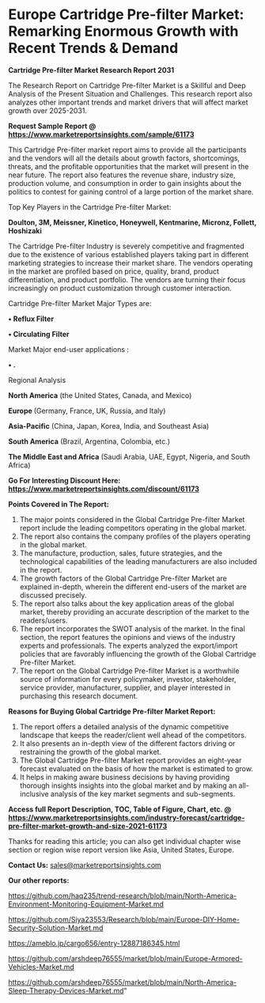 # Europe Cartridge Pre-filter Market: Remarking Enormous Growth with Recent Trends & Demand

<strong>Cartridge Pre-filter Market Research Report 2031</strong>

The Research Report on Cartridge Pre-filter Market is a Skillful and Deep Analysis of the Present Situation and Challenges. This research report also analyzes other important trends and market drivers that will affect market growth over 2025-2031.

<strong>Request Sample Report @ <a href=https://www.marketreportsinsights.com/sample/61173>https://www.marketreportsinsights.com/sample/61173</a></strong>

This Cartridge Pre-filter market report aims to provide all the participants and the vendors will all the details about growth factors, shortcomings, threats, and the profitable opportunities that the market will present in the near future. The report also features the revenue share, industry size, production volume, and consumption in order to gain insights about the politics to contest for gaining control of a large portion of the market share.

Top Key Players in the Cartridge Pre-filter Market:

<strong>Doulton, 3M, Meissner, Kinetico, Honeywell, Kentmarine, Micronz, Follett, Hoshizaki</strong>

The Cartridge Pre-filter Industry is severely competitive and fragmented due to the existence of various established players taking part in different marketing strategies to increase their market share. The vendors operating in the market are profiled based on price, quality, brand, product differentiation, and product portfolio. The vendors are turning their focus increasingly on product customization through customer interaction.

Cartridge Pre-filter Market Major Types are:

<strong>• Reflux Filter

• Circulating Filter</strong>

Market Major end-user applications :

<strong>• .</strong>

Regional Analysis

</u><strong><b>North America</b></strong> (the United States, Canada, and Mexico)

<strong><b>Europe </b></strong>(Germany, France, UK, Russia, and Italy)

<strong><b>Asia-Pacific</b></strong> (China, Japan, Korea, India, and Southeast Asia)

<strong><b>South America</b></strong> (Brazil, Argentina, Colombia, etc.)

<strong><b>The Middle East and Africa</b></strong> (Saudi Arabia, UAE, Egypt, Nigeria, and South Africa)

<strong>Go For Interesting Discount Here: <a href=https://www.marketreportsinsights.com/discount/61173>https://www.marketreportsinsights.com/discount/61173</a></strong>

<strong>Points Covered in The Report:</strong>
<ol>
  <li>The major points considered in the Global Cartridge Pre-filter Market report include the leading competitors operating in the global market.</li>
  <li>The report also contains the company profiles of the players operating in the global market.</li>
  <li>The manufacture, production, sales, future strategies, and the technological capabilities of the leading manufacturers are also included in the report.</li>
  <li>The growth factors of the Global Cartridge Pre-filter Market are explained in-depth, wherein the different end-users of the market are discussed precisely.</li>
  <li>The report also talks about the key application areas of the global market, thereby providing an accurate description of the market to the readers/users.</li>
  <li>The report incorporates the SWOT analysis of the market. In the final section, the report features the opinions and views of the industry experts and professionals. The experts analyzed the export/import policies that are favorably influencing the growth of the Global Cartridge Pre-filter Market.</li>
  <li>The report on the Global Cartridge Pre-filter Market is a worthwhile source of information for every policymaker, investor, stakeholder, service provider, manufacturer, supplier, and player interested in purchasing this research document.</li>
</ol>
<strong>Reasons for Buying Global Cartridge Pre-filter Market Report:</strong>

<ol>
  <li>The report offers a detailed analysis of the dynamic competitive landscape that keeps the reader/client well ahead of the competitors.</li>
  <li>It also presents an in-depth view of the different factors driving or restraining the growth of the global market.</li>
  <li>The Global Cartridge Pre-filter Market report provides an eight-year forecast evaluated on the basis of how the market is estimated to grow.</li>
  <li>It helps in making aware business decisions by having providing thorough insights insights into the global market and by making an all-inclusive analysis of the key market segments and sub-segments.</li>
</ol>
<strong>Access full Report Description, TOC, Table of Figure, Chart, etc. @ <a href=https://www.marketreportsinsights.com/industry-forecast/cartridge-pre-filter-market-growth-and-size-2021-61173>https://www.marketreportsinsights.com/industry-forecast/cartridge-pre-filter-market-growth-and-size-2021-61173</a></strong>


Thanks for reading this article; you can also get individual chapter wise section or region wise report version like Asia, United States, Europe.

<strong>Contact Us:</strong>
sales@marketreportsinsights.com

<strong>Our other reports:</strong>

<a href=https://github.com/haq235/trend-research/blob/main/North-America-Environment-Monitoring-Equipment-Market.md>https://github.com/haq235/trend-research/blob/main/North-America-Environment-Monitoring-Equipment-Market.md</a>

<a href=https://github.com/Siya23553/Research/blob/main/Europe-DIY-Home-Security-Solution-Market.md>https://github.com/Siya23553/Research/blob/main/Europe-DIY-Home-Security-Solution-Market.md</a>

<a href=https://ameblo.jp/cargo656/entry-12887186345.html>https://ameblo.jp/cargo656/entry-12887186345.html</a>

<a href=https://github.com/arshdeep76555/market/blob/main/Europe-Armored-Vehicles-Market.md>https://github.com/arshdeep76555/market/blob/main/Europe-Armored-Vehicles-Market.md</a>

<a href=https://github.com/arshdeep76555/market/blob/main/North-America-Sleep-Therapy-Devices-Market.md>https://github.com/arshdeep76555/market/blob/main/North-America-Sleep-Therapy-Devices-Market.md</a>"
